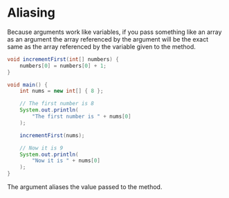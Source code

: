 # Aliasing

Because arguments work like variables, if you pass something
like an array as an argument the array referenced by the argument will be the exact same as the array referenced by the variable given to the method.

```java
void incrementFirst(int[] numbers) {
    numbers[0] = numbers[0] + 1;
}

void main() {
    int nums = new int[] { 8 };

    // The first number is 8
    System.out.println(
        "The first number is " + nums[0]
    );

    incrementFirst(nums);

    // Now it is 9
    System.out.println(
        "Now it is " + nums[0]
    );
}
```

The argument aliases the value passed to the method.
